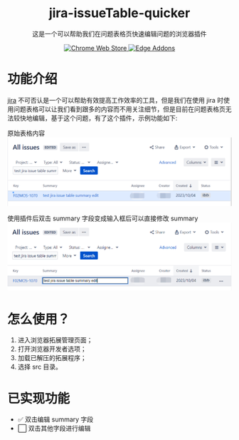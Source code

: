 <h1 align="center">jira-issueTable-quicker</h1>
<p align="center">这是一个可以帮助我们在问题表格页快速编辑问题的浏览器插件</p>
<p align="center">
  <a rel="noreferrer noopener" href="#"><img alt="Chrome Web Store" src="https://img.shields.io/badge/Chrome-141e24.svg?&style=for-the-badge&logo=google-chrome&logoColor=white&color=blue">
  </a> 
  <a rel="noreferrer noopener" href="#"><img alt="Edge Addons" src="https://img.shields.io/badge/Edge-141e24.svg?&style=for-the-badge&logo=microsoft-edge&logoColor=white&color=blue">
  </a>  
</p>

# 功能介绍
[jira](https://www.atlassian.com/software/jira) 不可否认是一个可以帮助有效提高工作效率的工具，但是我们在使用 jira 时使用问题表格可以让我们看到跟多的内容而不用关注细节，但是目前在问题表格页无法较快地编辑，基于这个问题，有了这个插件，示例功能如下:

原始表格内容
![原始的表格](assets/originIssueTable.png)

使用插件后双击 summary 字段变成输入框后可以直接修改 summary
![使用插件后的表格](assets/doubleClickSummary.png)


# 怎么使用？
 1. 进入浏览器拓展管理页面；
 2. 打开浏览器开发者选项；
 3. 加载已解压的拓展程序；
 4. 选择 src 目录。


# 已实现功能
 - ✅ 双击编辑 summary 字段
 - ⬜️ 双击其他字段进行编辑
 

